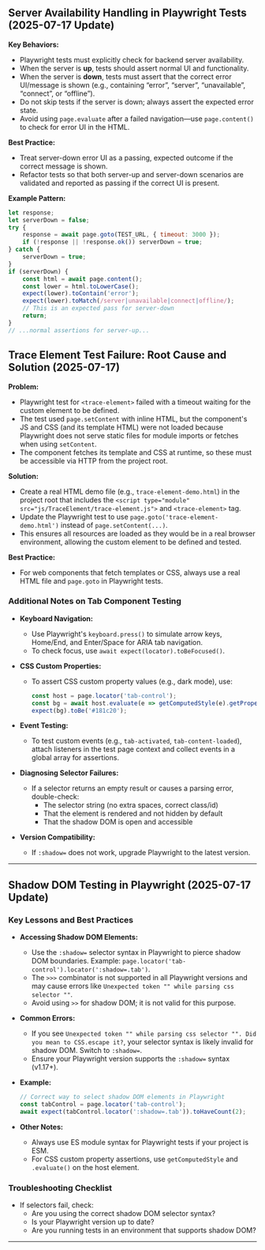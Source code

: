 ## Server Availability Handling in Playwright Tests (2025-07-17 Update)

**Key Behaviors:**
- Playwright tests must explicitly check for backend server availability.
- When the server is **up**, tests should assert normal UI and functionality.
- When the server is **down**, tests must assert that the correct error UI/message is shown (e.g., containing “error”, “server”, “unavailable”, “connect”, or “offline”).
- Do not skip tests if the server is down; always assert the expected error state.
- Avoid using `page.evaluate` after a failed navigation—use `page.content()` to check for error UI in the HTML.

**Best Practice:**
- Treat server-down error UI as a passing, expected outcome if the correct message is shown.
- Refactor tests so that both server-up and server-down scenarios are validated and reported as passing if the correct UI is present.

**Example Pattern:**
```js
let response;
let serverDown = false;
try {
	response = await page.goto(TEST_URL, { timeout: 3000 });
	if (!response || !response.ok()) serverDown = true;
} catch {
	serverDown = true;
}
if (serverDown) {
	const html = await page.content();
	const lower = html.toLowerCase();
	expect(lower).toContain('error');
	expect(lower).toMatch(/server|unavailable|connect|offline/);
	// This is an expected pass for server-down
	return;
}
// ...normal assertions for server-up...
```

## Trace Element Test Failure: Root Cause and Solution (2025-07-17)

**Problem:**
- Playwright test for `<trace-element>` failed with a timeout waiting for the custom element to be defined.
- The test used `page.setContent` with inline HTML, but the component's JS and CSS (and its template HTML) were not loaded because Playwright does not serve static files for module imports or fetches when using `setContent`.
- The component fetches its template and CSS at runtime, so these must be accessible via HTTP from the project root.

**Solution:**
- Create a real HTML demo file (e.g., `trace-element-demo.html`) in the project root that includes the `<script type="module" src="js/TraceElement/trace-element.js">` and `<trace-element>` tag.
- Update the Playwright test to use `page.goto('trace-element-demo.html')` instead of `page.setContent(...)`.
- This ensures all resources are loaded as they would be in a real browser environment, allowing the custom element to be defined and tested.

**Best Practice:**
- For web components that fetch templates or CSS, always use a real HTML file and `page.goto` in Playwright tests.
### Additional Notes on Tab Component Testing

- **Keyboard Navigation:**
	- Use Playwright's `keyboard.press()` to simulate arrow keys, Home/End, and Enter/Space for ARIA tab navigation.
	- To check focus, use `await expect(locator).toBeFocused()`.

- **CSS Custom Properties:**
	- To assert CSS custom property values (e.g., dark mode), use:
		```js
		const host = page.locator('tab-control');
		const bg = await host.evaluate(e => getComputedStyle(e).getPropertyValue('--tab-bg-color').trim());
		expect(bg).toBe('#181c20');
		```

- **Event Testing:**
	- To test custom events (e.g., `tab-activated`, `tab-content-loaded`), attach listeners in the test page context and collect events in a global array for assertions.

- **Diagnosing Selector Failures:**
	- If a selector returns an empty result or causes a parsing error, double-check:
		- The selector string (no extra spaces, correct class/id)
		- That the element is rendered and not hidden by default
		- That the shadow DOM is open and accessible

- **Version Compatibility:**
	- If `:shadow=` does not work, upgrade Playwright to the latest version.

---
## Shadow DOM Testing in Playwright (2025-07-17 Update)

### Key Lessons and Best Practices

- **Accessing Shadow DOM Elements:**
	- Use the `:shadow=` selector syntax in Playwright to pierce shadow DOM boundaries. Example: `page.locator('tab-control').locator(':shadow=.tab')`.
	- The `>>>` combinator is not supported in all Playwright versions and may cause errors like `Unexpected token "" while parsing css selector ""`.
	- Avoid using `>>` for shadow DOM; it is not valid for this purpose.

- **Common Errors:**
	- If you see `Unexpected token "" while parsing css selector "". Did you mean to CSS.escape it?`, your selector syntax is likely invalid for shadow DOM. Switch to `:shadow=`.
	- Ensure your Playwright version supports the `:shadow=` syntax (v1.17+).

- **Example:**
	```js
	// Correct way to select shadow DOM elements in Playwright
	const tabControl = page.locator('tab-control');
	await expect(tabControl.locator(':shadow=.tab')).toHaveCount(2);
	```

- **Other Notes:**
	- Always use ES module syntax for Playwright tests if your project is ESM.
	- For CSS custom property assertions, use `getComputedStyle` and `.evaluate()` on the host element.

### Troubleshooting Checklist

- If selectors fail, check:
	- Are you using the correct shadow DOM selector syntax?
	- Is your Playwright version up to date?
	- Are you running tests in an environment that supports shadow DOM?

---
